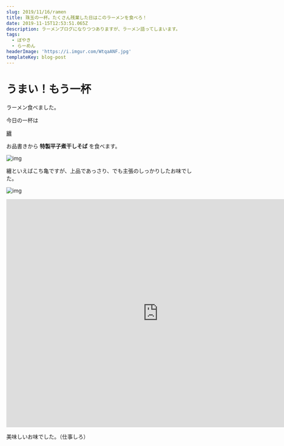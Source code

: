 ```yaml
---
slug: 2019/11/16/ramen
title: 珠玉の一杯。たくさん残業した日はこのラーメンを食べろ！
date: 2019-11-15T12:53:51.065Z
description: ラーメンブログになりつつありますが、ラーメン語ってしまいます。
tags:
  - ぼやき
  - らーめん
headerImage: 'https://i.imgur.com/WtqaANF.jpg'
templateKey: blog-post
---
```

# うまい！もう一杯

ラーメン食べました。

今日の一杯は

[纏](https://tabelog.com/tokyo/A1301/A130103/13156937/)

お品書きから **特製平子煮干しそば** を食べます。

![img](https://i.imgur.com/nw3Mf5X.jpg)

纏といえばこち亀ですが、上品であっさり、でも主張のしっかりしたお味でした。

![img](https://i.imgur.com/WtqaANF.jpg)

<iframe src="https://www.google.com/maps/embed?pb=!1m18!1m12!1m3!1d3241.4558149052705!2d139.7540854147706!3d35.66577693842776!2m3!1f0!2f0!3f0!3m2!1i1024!2i768!4f13.1!3m3!1m2!1s0x60188bea35890595%3A0x122e05e9a6a9ce62!2z5paw5qmLIOe6jw!5e0!3m2!1sja!2sjp!4v1573828271931!5m2!1sja!2sjp" width="800" height="600" frameborder="0" style="border:0;" allowfullscreen=""></iframe>


美味しいお味でした。（仕事しろ）


